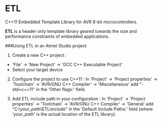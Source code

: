 ETL
===

C++11 Embedded Template Library for AVR 8-bit microcontrollers.

**ETL** is a header only template library geared towards the size and performance
constraints of embedded applications.


###Using ETL in an Atmel Studio project

1. Create a new C++ project :
  - 'File' -> 'New Project' -> 'GCC C++ Executable Project'
  - Select your target device

2. Configure the project to use C++11 :
  In 'Project' -> 'Project properties' -> 'Toolchain' -> 'AVR/GNU C++ Compiler'
  ->  'Miscellaneous'
  add "-std=c++11" in the 'Other flags:' field.

3. Add ETL include path in your configuration :
  In 'Project' -> 'Project properties' -> 'Toolchain' -> 'AVR/GNU C++ Compiler'
  -> 'General'
  add "C:\\*your_path*\ETL\include" in the 'Default Include Paths:' field (where
  '*your_path*' is the actual location of the ETL library).

